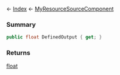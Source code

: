 ← [Index](Api-Index) ← [MyResourceSourceComponent](Sandbox.Game.EntityComponents.MyResourceSourceComponent)

### Summary

```csharp
public float DefinedOutput { get; }
```

### Returns

[float](System.Single)

